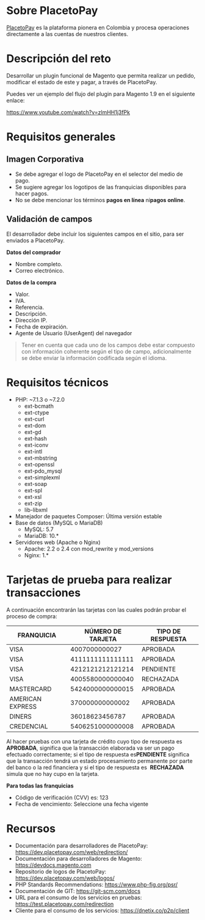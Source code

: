 # Sobre PlacetoPay

[PlacetoPay](http://www.placetopay.com) es la plataforma pionera en Colombia y procesa operaciones directamente a las cuentas de nuestros clientes.

# Descripción del reto

Desarrollar un plugin funcional de Magento que permita realizar un pedido, modificar el estado de este y pagar, a través de PlacetoPay.

Puedes ver un ejemplo del flujo del plugin para Magento 1.9 en el siguiente enlace:

https://www.youtube.com/watch?v=zlmHH1j3fPk

# Requisitos generales

## Imagen Corporativa
* Se debe agregar el logo de PlacetoPay ​en el selector del medio de pago.
* Se sugiere agregar los logotipos de las franquicias disponibles para hacer pagos.
* No se debe mencionar los términos ​**pagos en línea​** ni ​**pagos online​**.

## Validación de campos
El desarrollador debe incluir los siguientes campos en el sitio, para ser enviados a PlacetoPay.

**Datos del comprador**
* Nombre completo.
* Correo electrónico.

**Datos de la compra**
* Valor.
* IVA.
* Referencia.
* Descripción.
* Dirección IP.
* Fecha de expiración.
* Agente de Usuario (UserAgent) del navegador

> Tener en cuenta que cada uno de los campos debe estar compuesto con información
coherente según el tipo de campo, adicionalmente se debe enviar la información
codificada según el idioma.

# Requisitos técnicos
 * PHP: ~7.1.3 o ~7.2.0
    * ext-bcmath
    * ext-ctype
    * ext-curl
    * ext-dom
    * ext-gd
    * ext-hash
    * ext-iconv
    * ext-intl
    * ext-mbstring
    * ext-openssl
    * ext-pdo_mysql
    * ext-simplexml
    * ext-soap
    * ext-spl
    * ext-xsl
    * ext-zip
    * lib-libxml
 * Manejador de paquetes Composer: Última versión estable
 * Base de datos (MySQL o MariaDB)
    * MySQL: 5.7
    * MariaDB: 10.*
 * Servidores web (Apache o Nginx)
    * Apache: 2.2 o 2.4 con mod_rewrite y mod_versions
    * Nginx: 1.*

# Tarjetas de prueba para realizar transacciones

A continuación encontrarán las tarjetas con las cuales podrán probar el proceso de
compra:

| FRANQUICIA | NÚMERO DE TARJETA | TIPO DE RESPUESTA |
|------------------|-------------------|-------------------|
| VISA | 4007000000027 | APROBADA |
| VISA | 4111111111111111 | APROBADA |
| VISA | 4212121212121214 | PENDIENTE |
| VISA | 4005580000000040 | RECHAZADA |
| MASTERCARD | 5424000000000015 | APROBADA |
| AMERICAN EXPRESS | 370000000000002 | APROBADA |
| DINERS | 36018623456787 | APROBADA |
| CREDENCIAL | 5406251000000008 | APROBADA |

Al hacer pruebas con una tarjeta de crédito cuyo tipo de respuesta es ​ **APROBADA**​, significa que la transacción elaborada va ser un pago efectuado correctamente; si el tipo de respuesta es ​**PENDIENTE** significa que la transacción tendrá un estado procesamiento permanente por parte del banco o la red financiera y si el tipo de respuesta es ​ **RECHAZADA**​ simula que no hay cupo en la tarjeta.

**Para todas las franquicias**
 * Código de verificación (CVV) es: 123
 * Fecha de vencimiento: Seleccione una fecha vigente

# Recursos
* Documentación para desarrolladores de PlacetoPay: https://dev.placetopay.com/web/redirection/
* Documentación para desarrolladores de Magento: https://devdocs.magento.com
* Repositorio de logos de PlacetoPay: https://dev.placetopay.com/web/logos/
* PHP Standards Recommendations: https://www.php-fig.org/psr/
* Documentación de GIT: https://git-scm.com/docs
* URL para el consumo de los servicios en pruebas: https://test.placetopay.com/redirection
* Cliente para el consumo de los servicios: https://dnetix.co/p2p/client
